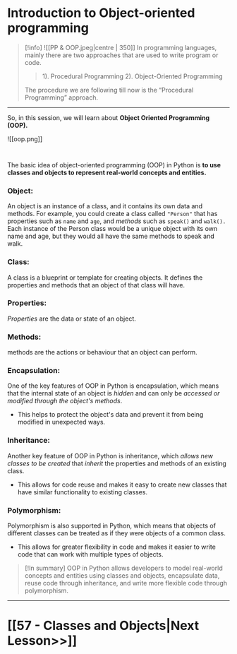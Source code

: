 # Introduction to Object-oriented programming
>[!info]
>![[PP & OOP.jpeg|centre | 350]]
>In programming languages, mainly there are two approaches that are used to write program or code.
>
>>  1). Procedural Programming
>>  2). Object-Oriented Programming
> 
>The procedure we are following till now is the “Procedural Programming” approach. 

---
So, in this session, we will learn about __Object Oriented Programming (OOP).__


![[oop.png]]

```mermaid


```
The basic idea of object-oriented programming (OOP) in Python is __to use classes and objects to represent real-world concepts and entities.__

### Object:
An object is an instance of a class, and it contains its own data and methods. 
For example, you could create a class called `"Person"` that has properties such as `name` and `age`, and _methods_ such as `speak()` and `walk().` 
Each instance of the Person class would be a unique object with its own name and age, but they would all have the same methods to speak and walk.


### Class: 
A class is a blueprint or template for creating objects. 
It defines the properties and methods that an object of that class will have. 


### Properties:
_Properties_ are the data or state of an object.
### Methods:
methods are the actions or behaviour that an object can perform.


### Encapsulation:
One of the key features of OOP in Python is encapsulation, 
which means that the internal state of an object is _hidden_ and can only be _accessed or modified through the object's methods_. 
- This helps to protect the object's data and prevent it from being modified in unexpected ways.


### Inheritance:
Another key feature of OOP in Python is inheritance, 
which _allows new classes to be created_ that _inherit_ the properties and methods of an existing class. 
- This allows for code reuse and makes it easy to create new classes that have similar functionality to existing classes.


###  Polymorphism:
Polymorphism is also supported in Python, 
which means that objects of different classes can be treated as if they were objects of a common class. 
- This allows for greater flexibility in code and makes it easier to write code that can work with multiple types of objects.

>[!In summary]
>OOP in Python allows developers to model real-world concepts and entities using classes and objects, encapsulate data, reuse code through inheritance, and write more flexible code through polymorphism.

---
# [[57 - Classes and Objects|Next Lesson>>]]